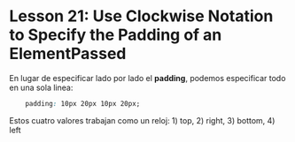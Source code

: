 # Lesson 21: Use Clockwise Notation to Specify the Padding of an ElementPassed

En lugar de especificar lado por lado el __padding__, podemos especificar todo en una sola linea:

~~~css
    padding: 10px 20px 10px 20px;
~~~

Estos cuatro valores trabajan como un reloj: 1) top, 2) right, 3) bottom, 4) left

